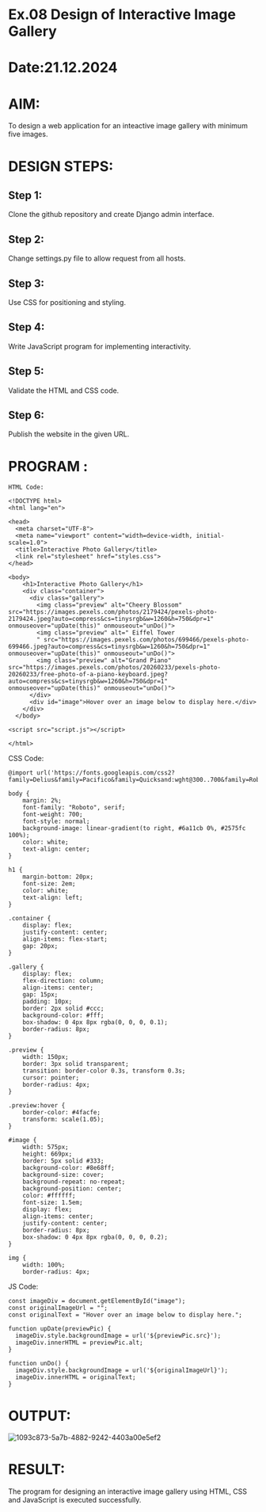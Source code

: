 # Ex.08 Design of Interactive Image Gallery
# Date:21.12.2024
# AIM:
To design a web application for an inteactive image gallery with minimum five images.

# DESIGN STEPS:
## Step 1:
Clone the github repository and create Django admin interface.

## Step 2:
Change settings.py file to allow request from all hosts.

## Step 3:
Use CSS for positioning and styling.

## Step 4:
Write JavaScript program for implementing interactivity.

## Step 5:
Validate the HTML and CSS code.

## Step 6:
Publish the website in the given URL.

# PROGRAM :
```
HTML Code:

<!DOCTYPE html>
<html lang="en">

<head>
  <meta charset="UTF-8">
  <meta name="viewport" content="width=device-width, initial-scale=1.0">
  <title>Interactive Photo Gallery</title>
  <link rel="stylesheet" href="styles.css">
</head>

<body>
    <h1>Interactive Photo Gallery</h1>
    <div class="container">
      <div class="gallery">
        <img class="preview" alt="Cheery Blossom" src="https://images.pexels.com/photos/2179424/pexels-photo-2179424.jpeg?auto=compress&cs=tinysrgb&w=1260&h=750&dpr=1" onmouseover="upDate(this)" onmouseout="unDo()">
        <img class="preview" alt=" Eiffel Tower
        " src="https://images.pexels.com/photos/699466/pexels-photo-699466.jpeg?auto=compress&cs=tinysrgb&w=1260&h=750&dpr=1" onmouseover="upDate(this)" onmouseout="unDo()">
        <img class="preview" alt="Grand Piano" src="https://images.pexels.com/photos/20260233/pexels-photo-20260233/free-photo-of-a-piano-keyboard.jpeg?auto=compress&cs=tinysrgb&w=1260&h=750&dpr=1" onmouseover="upDate(this)" onmouseout="unDo()">
      </div>
      <div id="image">Hover over an image below to display here.</div>
    </div>
  </body>
  
<script src="script.js"></script>

</html>
```
CSS Code:
```
@import url('https://fonts.googleapis.com/css2?family=Delius&family=Pacifico&family=Quicksand:wght@300..700&family=Roboto:ital,wght@0,100;0,300;0,400;0,500;0,700;0,900;1,100;1,300;1,400;1,500;1,700;1,900&display=swap');

body {
    margin: 2%;
    font-family: "Roboto", serif;
    font-weight: 700;
    font-style: normal;
    background-image: linear-gradient(to right, #6a11cb 0%, #2575fc 100%);
    color: white;
    text-align: center;
}

h1 {
    margin-bottom: 20px;
    font-size: 2em;
    color: white;
    text-align: left;
}

.container {
    display: flex;
    justify-content: center;
    align-items: flex-start;
    gap: 20px;
}

.gallery {
    display: flex;
    flex-direction: column;
    align-items: center;
    gap: 15px;
    padding: 10px;
    border: 2px solid #ccc;
    background-color: #fff;
    box-shadow: 0 4px 8px rgba(0, 0, 0, 0.1);
    border-radius: 8px;
}

.preview {
    width: 150px;
    border: 3px solid transparent;
    transition: border-color 0.3s, transform 0.3s;
    cursor: pointer;
    border-radius: 4px;
}

.preview:hover {
    border-color: #4facfe;
    transform: scale(1.05);
}

#image {
    width: 575px;
    height: 669px;
    border: 5px solid #333;
    background-color: #8e68ff;
    background-size: cover;
    background-repeat: no-repeat;
    background-position: center;
    color: #ffffff;
    font-size: 1.5em;
    display: flex;
    align-items: center;
    justify-content: center;
    border-radius: 8px;
    box-shadow: 0 4px 8px rgba(0, 0, 0, 0.2);
}

img {
    width: 100%;
    border-radius: 4px;
```
JS Code:
```
const imageDiv = document.getElementById("image");
const originalImageUrl = "";
const originalText = "Hover over an image below to display here.";

function upDate(previewPic) {
  imageDiv.style.backgroundImage = url('${previewPic.src}');
  imageDiv.innerHTML = previewPic.alt;
}

function unDo() {
  imageDiv.style.backgroundImage = url('${originalImageUrl}');
  imageDiv.innerHTML = originalText;
}
```

# OUTPUT:
![1093c873-5a7b-4882-9242-4403a00e5ef2](https://github.com/user-attachments/assets/0f7e5d72-e2ac-493d-912c-86ab24479106)

# RESULT:
The program for designing an interactive image gallery using HTML, CSS and JavaScript is executed successfully.
